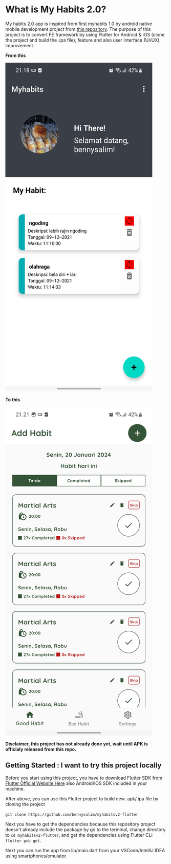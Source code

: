# What is My Habits 2.0?

My habits 2.0 app is inspired from first myhabits 1.0 by android native mobile development project from [this repository](https://github.com/bennysalim/CStudio_IF570_D_UAS_MyHabits). The purpose of this project is to convert FE framework by using Flutter for Android & iOS (clone the project and build the .ipa file), feature and also user interface (UI/UX) improvement.

**From this**

![myhabits1](screenshots/Screenshot_20221027-211834_Myhabits.jpg)

**To this**

![myhabits1](screenshots/Screenshot_20221027-212140.jpg)

**Disclaimer, this project has not already done yet, wait until APK is officialy released from this repo.**

## Getting Started : I want to try this project locally

Before you start using this project, you have to  download Flutter SDK from [Flutter Official Website Here](flutter.dev) also Android/iOS SDK included in your machine.

After above, you can use this Flutter project to build new .apk/.ipa file by cloning the project

```git clone https://github.com/bennysalim/myhabitsv2-flutter```

Next you have to get the dependencies because this repository project doesn't already include the package by go to the terminal, change directory to ```cd myhabitsv2-flutter```, and get the dependencies using Flutter CLI ```flutter pub get```.

Next you can run the app from lib/main.dart from your VSCode/IntellIJ IDEA using smartphones/emulator.